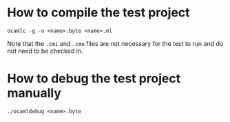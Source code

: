 # How to compile the test project
`ocamlc -g -o <name>.byte <name>.ml`

Note that the `.cmi` and `.cmo` files are not necessary for the test to run and
do not need to be checked in.

# How to debug the test project manually
`./ocamldebug <name>.byte`
